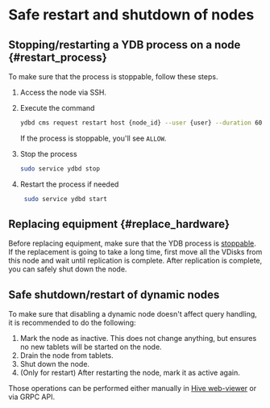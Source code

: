 # Safe restart and shutdown of nodes

## Stopping/restarting a YDB process on a node {#restart_process}

To make sure that the process is stoppable, follow these steps.

1. Access the node via SSH.

1. Execute the command

   ```bash
   ydbd cms request restart host {node_id} --user {user} --duration 60 --dry --reason 'some-reason'
   ```

   If the process is stoppable, you'll see `ALLOW`.

1. Stop the process

   ```bash
   sudo service ydbd stop
   ```

1. Restart the process if needed

   ```bash
    sudo service ydbd start
   ```

## Replacing equipment {#replace_hardware}

Before replacing equipment, make sure that the YDB process is [stoppable](#restart_process).
If the replacement is going to take a long time, first move all the VDisks from this node and wait until replication is complete.
After replication is complete, you can safely shut down the node.

## Safe shutdown/restart of dynamic nodes

To make sure that disabling a dynamic node doesn't affect query handling, it is recommended to do the following:

1. Mark the node as inactive. This does not change anything, but ensures no new tablets will be started on the node.
2. Drain the node from tablets.
3. Shut down the node.
4. (Only for restart) After restarting the node, mark it as active again.

Those operations can be performed either manually in [Hive web-viewer](../embedded_monitoring/hive.md) or via GRPC API.
